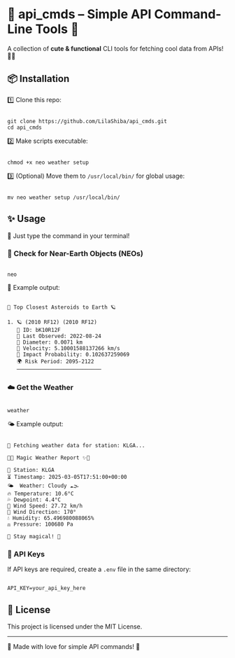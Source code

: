# 🌟 api_cmds – Simple API Command-Line Tools 🚀  

A collection of **cute & functional** CLI tools for fetching cool data from APIs! 🐱‍💻  

## 📦 Installation  

1️⃣ Clone this repo:  

<pre><code>
git clone https://github.com/LilaShiba/api_cmds.git  
cd api_cmds
</code></pre>

2️⃣  Make scripts executable:  

<pre><code>
chmod +x neo weather setup
</code></pre>

3️⃣ (Optional) Move them to `/usr/local/bin/` for global usage:  

<pre><code>
mv neo weather setup /usr/local/bin/
</code></pre>

## ✨ Usage  

💫 Just type the command in your terminal!  

### 🔭 Check for Near-Earth Objects (NEOs)  

<pre><code>
neo
</code></pre>

📡 Example output:  
<pre><code>
🚀 Top Closest Asteroids to Earth 🪐

1. 🪐 (2010 RF12) (2010 RF12)
   📌 ID: bK10R12F
   📅 Last Observed: 2022-08-24
   🔭 Diameter: 0.0071 km
   💨 Velocity: 5.10001588137266 km/s
   🎯 Impact Probability: 0.102637259069
   🌍 Risk Period: 2095-2122
   ───────────────────────────
</code></pre>

### ☁️ Get the Weather  

<pre><code>
weather
</code></pre>

🌤 Example output:  
<pre><code>
🔮 Fetching weather data for station: KLGA...

🌙✨ Magic Weather Report ✨🌙

📍 Station: KLGA
⏳ Timestamp: 2025-03-05T17:51:00+00:00
🌤️  Weather: Cloudy ☁️🌫️
🔥 Temperature: 10.6°C
💦 Dewpoint: 4.4°C
💨 Wind Speed: 27.72 km/h
🧭 Wind Direction: 170°
💧 Humidity: 65.496980088065%
⚖️ Pressure: 100680 Pa

🌟 Stay magical! 🌟
</code></pre>

### 🔑 API Keys  

If API keys are required, create a `.env` file in the same directory:  

<pre><code>
API_KEY=your_api_key_here
</code></pre>

## 📜 License  

This project is licensed under the MIT License.  

---
  
💖 Made with love for simple API commands! 🚀  
